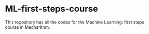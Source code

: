 # ML-first-steps-course
This repository has all the codes for the Machine Learning: first steps course in Mecharithm.
